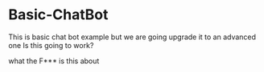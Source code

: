 # Basic-ChatBot
This is basic chat bot example
but we are going upgrade it to an advanced one
Is this going to work?

what the F*** is this about